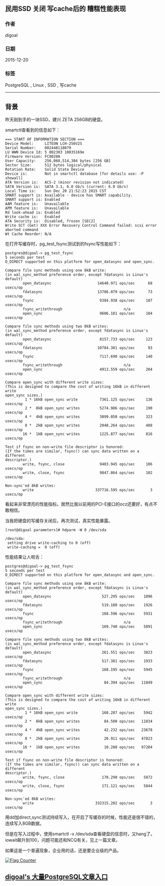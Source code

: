 ## 民用SSD 关闭 写cache后的 糟糕性能表现  
                                                                                                                     
### 作者                                                                                                                     
digoal                                                                                                                     
                                                                                                                     
### 日期                                                                                                                     
2015-12-20                                                                                                                  
                                                                                                                     
### 标签                                                                                                                     
PostgreSQL , Linux , SSD , 写cache    
                                                                                                                     
----                                                                                                                     
                                                                                                                     
## 背景         
昨天刚到手的一块SSD，建兴 ZETA 256GB的硬盘。  
  
smartctl查看到的信息如下：  
  
```  
=== START OF INFORMATION SECTION ===  
Device Model:     LITEON LCH-256V2S  
Serial Number:    002448118079  
LU WWN Device Id: 5 002303 10035169e  
Firmware Version: FC8020A  
User Capacity:    256,060,514,304 bytes [256 GB]  
Sector Size:      512 bytes logical/physical  
Rotation Rate:    Solid State Device  
Device is:        Not in smartctl database [for details use: -P showall]  
ATA Version is:   ACS-2 (minor revision not indicated)  
SATA Version is:  SATA 3.1, 6.0 Gb/s (current: 6.0 Gb/s)  
Local Time is:    Sun Dec 20 21:52:23 2015 CST  
SMART support is: Available - device has SMART capability.  
SMART support is: Enabled  
AAM feature is:   Unavailable  
APM feature is:   Unavailable  
Rd look-ahead is: Enabled  
Write cache is:   Enabled  
ATA Security is:  Disabled, frozen [SEC2]  
Write SCT (Get) XXX Error Recovery Control Command failed: scsi error aborted command  
Wt Cache Reorder: N/A  
```  
  
在打开写缓存时，pg_test_fsync测试到的fsync写性能如下：  
  
```  
postgres@digoal-> pg_test_fsync   
5 seconds per test  
O_DIRECT supported on this platform for open_datasync and open_sync.  
  
Compare file sync methods using one 8kB write:  
(in wal_sync_method preference order, except fdatasync is Linux's default)  
        open_datasync                     14640.971 ops/sec      68 usecs/op  
        fdatasync                         13786.079 ops/sec      73 usecs/op  
        fsync                              9384.938 ops/sec     107 usecs/op  
        fsync_writethrough                            n/a  
        open_sync                          9606.181 ops/sec     104 usecs/op  
  
Compare file sync methods using two 8kB writes:  
(in wal_sync_method preference order, except fdatasync is Linux's default)  
        open_datasync                      8157.733 ops/sec     123 usecs/op  
        fdatasync                         10784.381 ops/sec      93 usecs/op  
        fsync                              7117.690 ops/sec     140 usecs/op  
        fsync_writethrough                            n/a  
        open_sync                          4913.559 ops/sec     204 usecs/op  
  
Compare open_sync with different write sizes:  
(This is designed to compare the cost of writing 16kB in different write  
open_sync sizes.)  
         1 * 16kB open_sync write          7361.125 ops/sec     136 usecs/op  
         2 *  8kB open_sync writes         5274.986 ops/sec     190 usecs/op  
         4 *  4kB open_sync writes         3099.050 ops/sec     323 usecs/op  
         8 *  2kB open_sync writes         2048.264 ops/sec     488 usecs/op  
        16 *  1kB open_sync writes         1225.877 ops/sec     816 usecs/op  
  
Test if fsync on non-write file descriptor is honored:  
(If the times are similar, fsync() can sync data written on a different  
descriptor.)  
        write, fsync, close                9403.945 ops/sec     106 usecs/op  
        write, close, fsync                9847.864 ops/sec     102 usecs/op  
  
Non-sync'ed 8kB writes:  
        write                            337716.595 ops/sec       3 usecs/op  
```  
  
看起来非常漂亮的性能指标。居然比我以前用的PCI-E接口的ocz还要好，有点不敢相信。  
  
当我把硬盘的写缓存关闭后，再次测试，真实性能暴露。  
  
```  
[root@digoal parameters]# hdparm -W 0 /dev/sda  
  
/dev/sda:  
 setting drive write-caching to 0 (off)  
 write-caching =  0 (off)  
```  
  
性能结果让人咂舌：  
  
```  
postgres@digoal-> pg_test_fsync   
5 seconds per test  
O_DIRECT supported on this platform for open_datasync and open_sync.  
  
Compare file sync methods using one 8kB write:  
(in wal_sync_method preference order, except fdatasync is Linux's default)  
        open_datasync                       527.295 ops/sec    1896 usecs/op  
        fdatasync                           519.180 ops/sec    1926 usecs/op  
        fsync                               168.596 ops/sec    5931 usecs/op  
        fsync_writethrough                            n/a  
        open_sync                           169.740 ops/sec    5891 usecs/op  
  
Compare file sync methods using two 8kB writes:  
(in wal_sync_method preference order, except fdatasync is Linux's default)  
        open_datasync                       261.551 ops/sec    3823 usecs/op  
        fdatasync                           517.381 ops/sec    1933 usecs/op  
        fsync                               168.195 ops/sec    5945 usecs/op  
        fsync_writethrough                            n/a  
        open_sync                            84.394 ops/sec   11849 usecs/op  
  
Compare open_sync with different write sizes:  
(This is designed to compare the cost of writing 16kB in different write  
open_sync sizes.)  
         1 * 16kB open_sync write           168.287 ops/sec    5942 usecs/op  
         2 *  8kB open_sync writes           84.500 ops/sec   11834 usecs/op  
         4 *  4kB open_sync writes           42.232 ops/sec   23678 usecs/op  
         8 *  2kB open_sync writes           20.911 ops/sec   47823 usecs/op  
        16 *  1kB open_sync writes           10.288 ops/sec   97204 usecs/op  
  
Test if fsync on non-write file descriptor is honored:  
(If the times are similar, fsync() can sync data written on a different  
descriptor.)  
        write, fsync, close                 170.290 ops/sec    5872 usecs/op  
        write, close, fsync                 171.121 ops/sec    5844 usecs/op  
  
Non-sync'ed 8kB writes:  
        write                            332315.202 ops/sec       3 usecs/op  
```  
  
用dd加direct,sync测试持续写入，在开启了写缓存的时候，性能还是很不错的，连续写入8GB数据。  
  
但是在写入过程中，使用smartctl -x /dev/sda查看硬盘的信息时，又hang了。iowait飙升到100，问题可能还和NCQ有关，见上一篇文章。  
  
如果这是一个普遍现象，企业用的话，还是要企业级的产品。  
  
<a rel="nofollow" href="http://info.flagcounter.com/h9V1"  ><img src="http://s03.flagcounter.com/count/h9V1/bg_FFFFFF/txt_000000/border_CCCCCC/columns_2/maxflags_12/viewers_0/labels_0/pageviews_0/flags_0/"  alt="Flag Counter"  border="0"  ></a>  
  
  
  
  
  
  
## [digoal's 大量PostgreSQL文章入口](https://github.com/digoal/blog/blob/master/README.md "22709685feb7cab07d30f30387f0a9ae")
  
